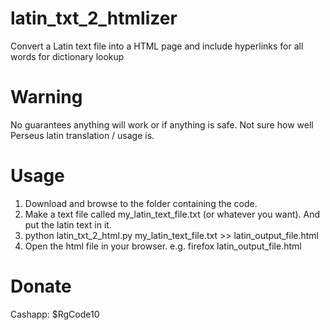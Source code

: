 # latin_txt_2_htmlizer
Convert a Latin text file into a HTML page and include hyperlinks for all words for dictionary lookup

# Warning
No guarantees anything will work or if anything is safe. Not sure how well Perseus latin translation / usage is.

# Usage
1. Download and browse to the folder containing the code.
2. Make a text file called my_latin_text_file.txt (or whatever you want). And put the latin text in it. 
3. python latin_txt_2_html.py my_latin_text_file.txt >> latin_output_file.html
4. Open the html file in your browser. e.g. firefox latin_output_file.html

# Donate
Cashapp: $RgCode10
